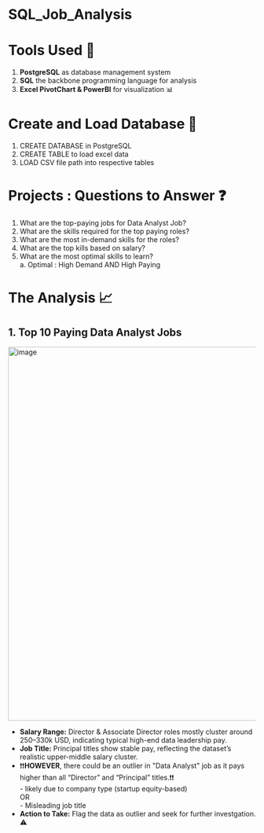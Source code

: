 # SQL_Job_Analysis
# Tools Used :wrench:
1. **PostgreSQL** as database management system
2. **SQL** the backbone programming language for analysis 
3. **Excel PivotChart & PowerBI** for visualization :bar_chart:

# Create and Load Database :open_file_folder:
1. CREATE DATABASE in PostgreSQL
2. CREATE TABLE to load excel data 
3. LOAD CSV file path into respective tables

# Projects : Questions to Answer :question:
1. What are the top-paying jobs for Data Analyst Job?
2. What are the skills required for the top paying roles?
3. What are the most in-demand skills for the roles?
4. What are the top kills based on salary?
5. What are the most optimal skills to learn? \
         a. Optimal : High Demand AND High Paying

# The Analysis :chart_with_upwards_trend:
## 1. Top 10 Paying Data Analyst Jobs

<img width="1404" height="761" alt="image" src="https://github.com/user-attachments/assets/409896b7-8a0b-4848-b61b-a8f4a77bfac1" />

- **Salary Range:** Director & Associate Director roles mostly cluster around 250–330k USD, indicating typical high-end data leadership pay.
- **Job Title:** Principal titles show stable pay, reflecting the dataset’s realistic upper-middle salary cluster. 
- ❗❗**HOWEVER**, there could be an outlier in "Data Analyst" job as it pays higher than all “Director” and “Principal” titles.❗❗ \
           - likely due to company type (startup equity-based) \
                    OR \
           - Misleading job title
- **Action to Take:** Flag the data as outlier and seek for further investgation. ⚠️
